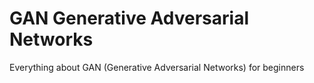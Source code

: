 # GAN Generative Adversarial Networks
 Everything about GAN (Generative Adversarial Networks) for beginners
